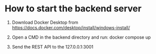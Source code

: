 # How to start the backend server

1. Download Docker Desktop from https://docs.docker.com/desktop/install/windows-install/

2. Open a CMD in the backend directory and run: docker compose up

3. Send the REST API to the 127.0.0.1:3001
